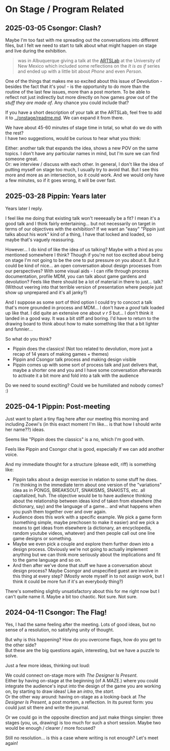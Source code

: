 # On Stage / Program Related

## 2025-03-05 Csongor: Clash?

Maybe I'm too fast with me spreading out the conversations into different files, but I felt we need to start to talk about what might happen on stage and live during the exhibition. 

> was in Albuquerque giving a talk at the [ARTSLab](https://film.unm.edu/facilities/artslab/) at the University of New Mexico which included some reflections on the *It is as if* series and ended up with a little bit about *Phone* and even *Person*. 

One of the things that makes me so excited about this issue of Devolution - besides the fact that it's you! - is the opportunity to do more than the routine of the last few issues, more than a post mortem. To be able to reflect not just indirectly but more directly on how games *grow* out of the *stuff they are made of*. Any chance you could include that?

If you have a short description of your talk at the ARTSLab, feel free to add it to [../onstage/readme.md](../onstage/readme.md). We can expand it from there.

We have about 45-60 minutes of stage time in total, so what do we do with the rest?   
I have two suggestions, would be curious to hear what you think:

Either: another talk that expands the idea, shows a new POV on the same topics. I don't have any particular names in mind, but I'm sure we can find someone great.  
Or: we interview / discuss with each other. In general, I don't like the idea of putting myself on stage too much, I usually try to avoid that. But I see this more and more as an intersection, so it could work. And we would only have a few minutes, so if it goes wrong, it will be over fast.

## 2025-03-28 Pippin: Years later

Years later I reply.

I feel like me doing that existing talk won't reeeeaally be a fit? I mean it's a good talk and I think fairly entertaining... but not necessarily on target in terms of our objectives with the exhibition? If we want an "easy" "Pippin just talks about his work" kind of a thing, I have that locked and loaded, so maybe that's vaguely reassuring.

However... I do kind of like the idea of us talking? Maybe with a third as you mentioned somewhere I think? Though if you're not too excited about being on stage I'm not going to be the one to put pressure on you about it. But it could be kind of nice... an open conversation about design processes from our perspectives? With some visual aids - I can rifle through process documentation, profile MDM, you can talk about game gardens and devolution? Feels like there should be a lot of material in there to just... talk? (Without veering into that terrible version of presentation where people just show up unprepared and it's all janky?)

And I suppose as some sort of third option I could try to concoct a talk that's more grounded in process and MDM... I don't have a *good* talk loaded up like that. I did quite an extensive one about *v r 5* but... I don't think it landed in a good way. It was a bit stiff and boring. I'd have to return to the drawing board to think about how to make something like that a bit lighter and funnier...

So what do you think?

- Pippin does the classics! (Not too related to devolution, more just a recap of 14 years of making games + themes)
- Pippin and Csongor talk process and making design visible
- Pippin comes up with some sort of process talk and just delivers that, maybe a shorter one and you and I have some conversation afterwards to activate it a bit more and fold into a talk with the audience

Do we need to sound exciting? Could we be humiliated and nobody comes? :)

## 2025-04-1 Pippin: Post-meeting

Just want to plant a tiny flag here after our meeting this morning and including Zoewi's (in this exact moment I'm like... is that how I should write her name??) ideas.

Seems like "Pippin does the classics" is a no, which I'm good with.

Feels like Pippin and Csongor chat is good, especially if we can add another voice.

And my immediate thought for a structure (please edit, riff) is something like:

- Pippin talks about a design exercise in relation to some stuff he does. I'm thinking in the immediate term about one version of the "variations" idea as in PONGS, BREAKSOUT, SNAKISMS, SNAKISTS, etc. all capitalized, huh. The objective would be to have audience thinking about the relationship between ideas kind of taken from elsewhere (the dictionary, say) and the language of a game... and what happens when you push them together over and over again.
- Audience does this work with a specific example. We pick a game form (something simple, maybe prechosen to make it easier) and we pick a means to get ideas from elsewhere (a dictionary, an encyclopedia, random youtube videos, whatever) and then people call out one line game designs or something.
- Maybe we even pick a couple and explore them further down into a design process. Obviously we're not going to actually implement anything but we can think more seriously about the implications and fit to the game language and so on.
- And then after we've done that stuff we have a conversation about design process? Maybe Csongor and unspecified guest are involve in this thing at every step? (Mostly wrote myself in to not assign work, but I think it could be more fun if it's an everybody thing?)

There's something slightly unsatisfactory about this for me right now but I can't quite name it. Maybe a bit too chaotic. Not sure. Not sure.

## 2024-04-11 Csongor: The Flag!

Yes, I had the same feeling after the meeting. Lots of good ideas, but no sense of a resolution, no satisfying unity of thought.  

But why is this happening? How do you overcome flags, how do you get to the other side?  
But these are the big questions again, interesting, but we have a puzzle to solve.

Just a few more ideas, thinking out loud:

We could connect on-stage more with *The Designer Is Present*.  
Either by having on-stage at the beginning (of A MAZE.) where you could integrate the audience's input into the design of the game you are working on, by starting to draw ideas! Like an *intro*, the *start*.  
Or the other way around: having on-stage as a looking-back at *The Designer Is Present*, a post mortem, a reflection. In its purest form: you could just sit there and write the journal.

Or we could go in the opposite direction and just make things simpler: three stages (you, us, drawing) is too much for such a short session. Maybe two would be enough / clearer / more focused?

Still no resolution... is this a case where writing is not enough? Let's meet again!
